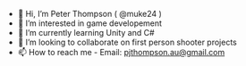 - 👋 Hi, I’m Peter Thompson ( @muke24 )
- 👀 I’m interested in game developement
- 🌱 I’m currently learning Unity and C#
- 💞️ I’m looking to collaborate on first person shooter projects
- 📫 How to reach me - Email: pjthompson.au@gmail.com

<!---
muke24/muke24 is a ✨ special ✨ repository because its `README.md` (this file) appears on your GitHub profile.
You can click the Preview link to take a look at your changes.
--->
